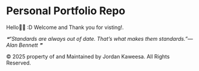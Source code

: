 # Personal Portfolio Repo
Hello🧙🏼 :D Welcome and Thank you for visting!.

<!--STARTS_HERE_QUOTE_README-->
<i>❝“Standards are always out of date.  That’s what makes them standards.”— Alan Bennett   ❞</i>
<!--ENDS_HERE_QUOTE_README-->


© 2025 property of and Maintained by Jordan Kaweesa. All Rights Reserved.

